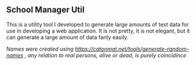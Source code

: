 ## School Manager Util

This is a utility tool I developed to generate large amounts of test data for use in
developing a web application. It is not pretty, it is not elegant, but it can generate
a large amount of data farily easily.

_Names were created using https://catonmat.net/tools/generate-random-names , any relation to real persons, alive or dead, is purely coincidince_
